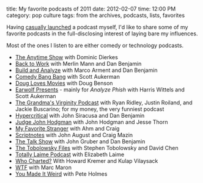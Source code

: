 title: My favorite podcasts of 2011
date: 2012-02-07
time: 12:00 PM
category: pop culture
tags: from the archives, podcasts, lists, favorites

Having [casually launched](http://blog.maxjacobson.net/beefsteak/) a podcast myself, I'd like to share some of my favorite podcasts in the full-disclosing interest of laying bare my influences.

Most of the ones I listen to are either comedy or technology podcasts.

* [The Anytime Show](http://anytimeshow.podbean.com/) with Dominic Dierkes
* [Back to Work](http://5by5.tv/b2w) with Merlin Mann and Dan Benjamin
* [Build and Analyze](http://5by5.tv/buildanalyze) with Marco Arment and Dan Benjamin
* [Comedy Bang Bang](http://www.earwolf.com/show/comedy-bang-bang-podcast/) with Scott Aukerman
* [Doug Loves Movies](http://douglovesmovies.com/) with Doug Benson
* [Earwolf Presents](http://www.earwolf.com/show/earwolf-presents/) - mainly for _Analyze Phish_ with Harris Wittels and Scott Aukerman
* [The Grandma's Virginity Podcast](http://grandmasvirginity.libsyn.com/) with Ryan Ridley, Justin Roiland, and Jackie Buscarino; for my money, the very funniest podcast
* [Hypercritical](http://5by5.tv/hypercritical) with John Siracusa and Dan Benjamin
* [Judge John Hodgman](http://www.maximumfun.org/shows/judge-john-hodgman) with John Hodgman and Jesse Thorn
* [My Favorite Stranger](http://www.myfavoritestranger.com/) with Ahm and Craig
* [Scriptnotes](http://johnaugust.com/podcast) with John August and Craig Mazin
* [The Talk Show](http://5by5.tv/talkshow) with John Gruber and Dan Benjamin
* [The Tobolowsky Files](http://tobolowskyfiles.com) with Stephen Tobolowsky and David Chen
* [Totally Laime Podcast](http://totallylaimepodcast.com/) with Elizabeth Laime
* [Who Charted?](http://www.earwolf.com/show/who-charted-howard-kremer-and-kulap-vilaysack/) With Howard Kremer and Kulap Vilaysack
* [WTF](http://www.wtfpod.com/) with Marc Maron
* [You Made It Weird](http://www.nerdist.com/podcast/you-made-it-weird/) with Pete Holmes
